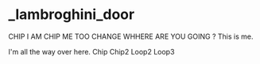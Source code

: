 # _lambroghini_door

CHIP
I AM CHIP
ME TOO
CHANGE
WHHERE ARE YOU GOING ?
This is me.



I'm all the way over here.
Chip
Chip2
Loop2
Loop3